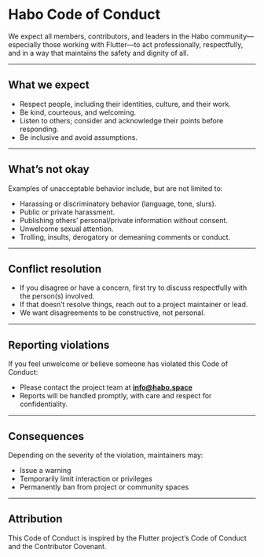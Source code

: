 # Habo Code of Conduct

We expect all members, contributors, and leaders in the Habo community—especially those working with Flutter—to act professionally, respectfully, and in a way that maintains the safety and dignity of all.

---

## What we expect

- Respect people, including their identities, culture, and their work.  
- Be kind, courteous, and welcoming.  
- Listen to others; consider and acknowledge their points before responding.  
- Be inclusive and avoid assumptions.  

---

## What’s not okay

Examples of unacceptable behavior include, but are not limited to:

- Harassing or discriminatory behavior (language, tone, slurs).  
- Public or private harassment.  
- Publishing others’ personal/private information without consent.  
- Unwelcome sexual attention.  
- Trolling, insults, derogatory or demeaning comments or conduct.  

---

## Conflict resolution

- If you disagree or have a concern, first try to discuss respectfully with the person(s) involved.  
- If that doesn’t resolve things, reach out to a project maintainer or lead.  
- We want disagreements to be constructive, not personal.  

---

## Reporting violations

If you feel unwelcome or believe someone has violated this Code of Conduct:

- Please contact the project team at **info@habo.space**  
- Reports will be handled promptly, with care and respect for confidentiality.  

---

## Consequences

Depending on the severity of the violation, maintainers may:

- Issue a warning  
- Temporarily limit interaction or privileges  
- Permanently ban from project or community spaces  

---

## Attribution

This Code of Conduct is inspired by the Flutter project’s Code of Conduct and the Contributor Covenant.
